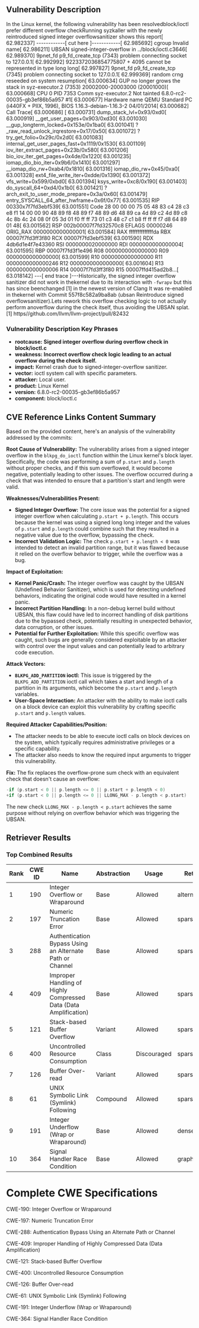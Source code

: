 ## Vulnerability Description
In the Linux kernel, the following vulnerability has been resolvedblock/ioctl prefer different overflow checkRunning syzkaller with the newly reintroduced signed integer overflowsanitizer shows this report[ 62.982337] ------------[ cut here ]------------[ 62.985692] cgroup Invalid name[ 62.986211] UBSAN signed-integer-overflow in ../block/ioctl.c3646[ 62.989370] 9pnet_fd p9_fd_create_tcp (7343) problem connecting socket to 127.0.0.1[ 62.992992] 9223372036854775807 + 4095 cannot be represented in type long long[ 62.997827] 9pnet_fd p9_fd_create_tcp (7345) problem connecting socket to 127.0.0.1[ 62.999369] random crng reseeded on system resumption[ 63.000634] GUP no longer grows the stack in syz-executor.2 (7353) 20002000-20003000 (20001000)[ 63.000668] CPU 0 PID 7353 Comm syz-executor.2 Not tainted 6.8.0-rc2-00035-gb3ef86b5a957 #1[ 63.000677] Hardware name QEMU Standard PC (i440FX + PIIX, 1996), BIOS 1.16.3-debian-1.16.3-2 04/01/2014[ 63.000682] Call Trace[ 63.000686] [ 63.000731] dump_stack_lvl+0x93/0xd0[ 63.000919] __get_user_pages+0x903/0xd30[ 63.001030] __gup_longterm_locked+0x153e/0x1ba0[ 63.001041] ? _raw_read_unlock_irqrestore+0x17/0x50[ 63.001072] ? try_get_folio+0x29c/0x2d0[ 63.001083] internal_get_user_pages_fast+0x1119/0x1530[ 63.001109] iov_iter_extract_pages+0x23b/0x580[ 63.001206] bio_iov_iter_get_pages+0x4de/0x1220[ 63.001235] iomap_dio_bio_iter+0x9b6/0x1410[ 63.001297] __iomap_dio_rw+0xab4/0x1810[ 63.001316] iomap_dio_rw+0x45/0xa0[ 63.001328] ext4_file_write_iter+0xdde/0x1390[ 63.001372] vfs_write+0x599/0xbd0[ 63.001394] ksys_write+0xc8/0x190[ 63.001403] do_syscall_64+0xd4/0x1b0[ 63.001421] ? arch_exit_to_user_mode_prepare+0x3a/0x60[ 63.001479] entry_SYSCALL_64_after_hwframe+0x6f/0x77[ 63.001535] RIP 00330x7f7fd3ebf539[ 63.001551] Code 28 00 00 00 75 05 48 83 c4 28 c3 e8 f1 14 00 00 90 48 89 f8 48 89 f7 48 89 d6 48 89 ca 4d 89 c2 4d 89 c8 4c 8b 4c 24 08 0f 05 3d 01 f0 ff ff 73 01 c3 48 c7 c1 b8 ff ff ff f7 d8 64 89 01 48[ 63.001562] RSP 002b00007f7fd32570c8 EFLAGS 00000246 ORIG_RAX 0000000000000001[ 63.001584] RAX ffffffffffffffda RBX 00007f7fd3ff3f80 RCX 00007f7fd3ebf539[ 63.001590] RDX 4db6d1e4f7e43360 RSI 0000000020000000 RDI 0000000000000004[ 63.001595] RBP 00007f7fd3f1e496 R08 0000000000000000 R09 0000000000000000[ 63.001599] R10 0000000000000000 R11 0000000000000246 R12 0000000000000000[ 63.001604] R13 0000000000000006 R14 00007f7fd3ff3f80 R15 00007ffd415ad2b8...[ 63.018142] ---[ end trace ]---Historically, the signed integer overflow sanitizer did not work in thekernel due to its interaction with `-fwrapv` but this has since beenchanged [1] in the newest version of Clang It was re-enabled in thekernel with Commit 557f8c582a9ba8ab (ubsan Reintroduce signed overflowsanitizer).Lets rework this overflow checking logic to not actually perform anoverflow during the check itself, thus avoiding the UBSAN splat.[1] https//github.com/llvm/llvm-project/pull/82432

### Vulnerability Description Key Phrases
- **rootcause:** **Signed integer overflow during overflow check in block/ioctl.c**
- **weakness:** **Incorrect overflow check logic leading to an actual overflow during the check itself.**
- **impact:** Kernel crash due to signed-integer-overflow sanitizer.
- **vector:** ioctl system call with specific parameters.
- **attacker:** Local user.
- **product:** Linux Kernel
- **version:** 6.8.0-rc2-00035-gb3ef86b5a957
- **component:** block/ioctl.c

## CVE Reference Links Content Summary
Based on the provided content, here's an analysis of the vulnerability addressed by the commits:

**Root Cause of Vulnerability:**
The vulnerability arises from a signed integer overflow in the `blkpg_do_ioctl` function within the Linux kernel's block layer. Specifically, the code was performing a sum of `p.start` and `p.length` without proper checks, and if this sum overflowed, it would become negative, potentially leading to other issues. The overflow occurred during a check that was intended to ensure that a partition's start and length were valid.

**Weaknesses/Vulnerabilities Present:**
- **Signed Integer Overflow:** The core issue was the potential for a signed integer overflow when calculating `p.start + p.length`. This occurs because the kernel was using a signed long long integer and the values of `p.start` and `p.length` could combine such that they resulted in a negative value due to the overflow, bypassing the check.
- **Incorrect Validation Logic:**  The check `p.start + p.length < 0` was intended to detect an invalid partition range, but it was flawed because it relied on the overflow behavior to trigger, while the overflow was a bug.

**Impact of Exploitation:**
- **Kernel Panic/Crash:** The integer overflow was caught by the UBSAN (Undefined Behavior Sanitizer), which is used for detecting undefined behaviors, indicating the original code would have resulted in a kernel panic.
- **Incorrect Partition Handling:** In a non-debug kernel build without UBSAN, this flaw could have led to incorrect handling of disk partitions due to the bypassed check, potentially resulting in unexpected behavior, data corruption, or other issues.
- **Potential for Further Exploitation:** While this specific overflow was caught, such bugs are generally considered exploitable by an attacker with control over the input values and can potentially lead to arbitrary code execution.

**Attack Vectors:**
- **`BLKPG_ADD_PARTITION` ioctl:** This issue is triggered by the `BLKPG_ADD_PARTITION` ioctl call which takes a start and length of a partition in its arguments, which become the `p.start` and `p.length` variables.
- **User-Space Interaction:** An attacker with the ability to make ioctl calls on a block device can exploit this vulnerability by crafting specific `p.start` and `p.length` values.

**Required Attacker Capabilities/Position:**
- The attacker needs to be able to execute ioctl calls on block devices on the system, which typically requires administrative privileges or a specific capability.
- The attacker also needs to know the required input arguments to trigger this vulnerability.

**Fix:**
The fix replaces the overflow-prone sum check with an equivalent check that doesn't cause an overflow:

```c
-if (p.start < 0 || p.length <= 0 || p.start + p.length < 0)
+if (p.start < 0 || p.length <= 0 || LLONG_MAX - p.length < p.start)
```
The new check `LLONG_MAX - p.length < p.start` achieves the same purpose without relying on overflow behavior which was triggering the UBSAN.

## Retriever Results

### Top Combined Results

| Rank | CWE ID | Name | Abstraction | Usage  | Retrievers | Individual Scores |
|------|--------|------|-------------|-------|------------|-------------------|
| 1 | 190 | Integer Overflow or Wraparound | Base | Allowed | alternate_terms | 0.800 |
| 2 | 197 | Numeric Truncation Error | Base | Allowed | sparse | 1.114 |
| 3 | 288 | Authentication Bypass Using an Alternate Path or Channel | Base | Allowed | sparse | 0.934 |
| 4 | 409 | Improper Handling of Highly Compressed Data (Data Amplification) | Base | Allowed | sparse | 0.931 |
| 5 | 121 | Stack-based Buffer Overflow | Variant | Allowed | sparse | 0.853 |
| 6 | 400 | Uncontrolled Resource Consumption | Class | Discouraged | sparse | 0.848 |
| 7 | 126 | Buffer Over-read | Variant | Allowed | sparse | 0.809 |
| 8 | 61 | UNIX Symbolic Link (Symlink) Following | Compound | Allowed | sparse | 0.779 |
| 9 | 191 | Integer Underflow (Wrap or Wraparound) | Base | Allowed | dense | 0.620 |
| 10 | 364 | Signal Handler Race Condition | Base | Allowed | graph | 0.002 |



# Complete CWE Specifications

CWE-190: Integer Overflow or Wraparound

CWE-197: Numeric Truncation Error

CWE-288: Authentication Bypass Using an Alternate Path or Channel

CWE-409: Improper Handling of Highly Compressed Data (Data Amplification)

CWE-121: Stack-based Buffer Overflow

CWE-400: Uncontrolled Resource Consumption

CWE-126: Buffer Over-read

CWE-61: UNIX Symbolic Link (Symlink) Following

CWE-191: Integer Underflow (Wrap or Wraparound)

CWE-364: Signal Handler Race Condition